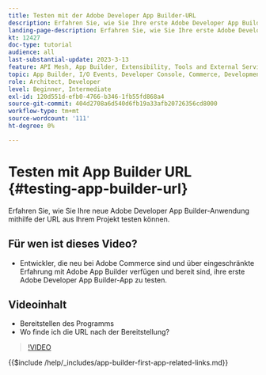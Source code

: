 ```yaml
---
title: Testen mit der Adobe Developer App Builder-URL
description: Erfahren Sie, wie Sie Ihre erste Adobe Developer App Builder-App über die bereitgestellte App Builder-URL für Ihr Projekt testen können.
landing-page-description: Erfahren Sie, wie Sie Ihre erste Adobe Developer App Builder-App über die bereitgestellte URL Ihres Projekts testen.
kt: 12427
doc-type: tutorial
audience: all
last-substantial-update: 2023-3-13
feature: API Mesh, App Builder, Extensibility, Tools and External Services, Backend Development
topic: App Builder, I/O Events, Developer Console, Commerce, Development, Integrations
role: Architect, Developer
level: Beginner, Intermediate
exl-id: 120d551d-efb0-4766-b346-1fb55fd868a4
source-git-commit: 404d2708a6d540d6fb19a33afb20726356cd8000
workflow-type: tm+mt
source-wordcount: '111'
ht-degree: 0%

---
```


# Testen mit App Builder URL {#testing-app-builder-url}

Erfahren Sie, wie Sie Ihre neue Adobe Developer App Builder-Anwendung mithilfe der URL aus Ihrem Projekt testen können.

## Für wen ist dieses Video?

* Entwickler, die neu bei Adobe Commerce sind und über eingeschränkte Erfahrung mit Adobe App Builder verfügen und bereit sind, ihre erste Adobe Developer App Builder-App zu testen.

## Videoinhalt

* Bereitstellen des Programms
* Wo finde ich die URL nach der Bereitstellung?

>[!VIDEO](https://video.tv.adobe.com/v/3416664?quality=12&learn=on)

{{$include /help/_includes/app-builder-first-app-related-links.md}}
